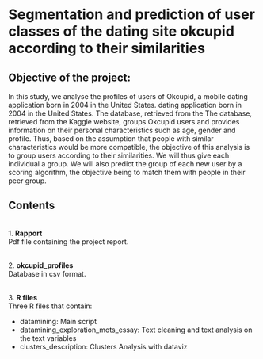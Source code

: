 # Segmentation and prediction of user classes of the dating site okcupid according to their similarities

## Objective of the project: 
In this study, we analyse the profiles of users of Okcupid, a mobile dating application born in 2004 in the United States. dating application born in 2004 in the United States. The database, retrieved from the The database, retrieved from the Kaggle website, groups Okcupid users and provides information on their personal characteristics such as age, gender and profile.
Thus, based on the assumption that people with similar characteristics would be more compatible, the objective of this analysis is to group users according to their similarities. We will thus give each individual a group. We will also predict the group of each new user by a scoring algorithm, the objective being to match them with people in their peer group.

## Contents 
<br/>1. **Rapport**
<br/>Pdf file containing the project report.

<br/>2. **okcupid_profiles**
<br/>Database in csv format.

<br/>3. **R files**
<br/>Three R files that contain: 
- datamining: Main script 
- datamining_exploration_mots_essay: Text cleaning and text analysis on the text variables
- clusters_description: Clusters Analysis with dataviz